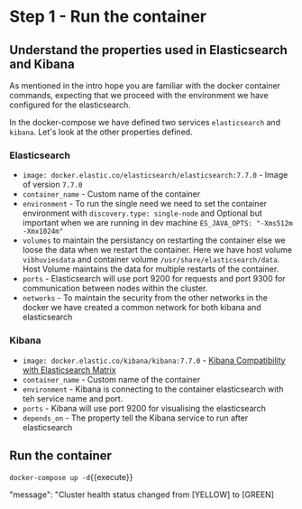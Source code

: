 # Step 1 - Run the container

## Understand the properties used in Elasticsearch and Kibana

As mentioned in the intro hope you are familiar with the docker container commands, expecting that we proceed with the environment we have configured for the elasticsearch. 

In the docker-compose we have defined two services `elasticsearch` and `kibana`. Let's look at the other properties defined.

### Elasticsearch 

- `image: docker.elastic.co/elasticsearch/elasticsearch:7.7.0` - Image of version `7.7.0`
- `container_name` - Custom name of the container 
- `environment` -  To run the single need we need to set the container environment with `discovery.type: single-node` and Optional but important when we are running in dev machine `ES_JAVA_OPTS: "-Xms512m -Xmx1024m"`
- `volumes` to maintain the persistancy on restarting the container else we loose the data when we restart the container. Here we have host volume `vibhuviesdata` and container volume `/usr/share/elasticsearch/data`. Host Volume maintains the data for multiple restarts of the container.
- `ports` - Elasticsearch will use port 9200 for requests and port 9300 for communication between nodes within the cluster.
- `networks` - To maintain the security from the other networks in the docker we have created a common network for both kibana and elasticsearch

### Kibana

- `image: docker.elastic.co/kibana/kibana:7.7.0` - [Kibana Compatibility with Elasticsearch Matrix](https://www.elastic.co/support/matrix#matrix_compatibility)
- `container_name` - Custom name of the container 
- `environment` -  Kibana is connecting to the container elasticsearch with teh service name and port.
- `ports` - Kibana will use port 9200 for visualising the elasticsearch
- `depends_on` - The property tell the Kibana service to run after elasticsearch

## Run the container

`docker-compose up -d`{{execute}}


"message": "Cluster health status changed from [YELLOW] to [GREEN]